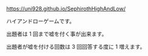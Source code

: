 https://uni928.github.io/SephirothHighAndLow/

ハイアンドローゲームです。

出題者は 1 回まで嘘を付く事が出来ます。

出題者が嘘を付ける回数は 3 回回答する度に 1 増えます。
